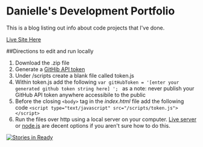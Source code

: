 # Danielle's Development Portfolio

This is a blog listing out info about code projects that I've done.

[Live Site Here](http://www.deeheber.com)

##Directions to edit and run locally
1. Download the .zip file
2. Generate a [GitHib API token](https://github.com/settings/tokens/new)
3. Under /scripts create a blank file called token.js
4. Within token.js add the following
`var gitHubToken = '[enter your generated github token string here] '; `
as a note: never publish your GitHub API token anywhere accessibile to the public
5. Before the closing `<body>` tag in the *index.html* file add the following code `<script type="text/javascript" src="/scripts/token.js"></script>`
6. Run the files over http using a local server on your computer. [Live server](https://www.npmjs.com/package/live-server) or [node.js](https://nodejs.org/en/) are decent options if you aren't sure how to do this.

[![Stories in Ready](https://badge.waffle.io/deeheber/code-blog.png?label=ready&title=Ready)](http://waffle.io/deeheber/code-blog)
